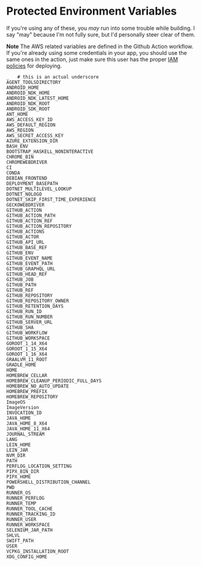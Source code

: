 # Protected Environment Variables

If you're using any of these, you _may_ run into some trouble while building.
I say "may" because I'm not fully sure, but I'd personally steer clear of them.

**Note**
The AWS related variables are defined in the Github Action workflow. If you're
already using some credentials in your app, you should use the same ones in the
action, just make sure this user has the proper [IAM policies](backend/IAM-policies) for deploying.

```
_   # this is an actual underscore
AGENT_TOOLSDIRECTORY
ANDROID_HOME
ANDROID_NDK_HOME
ANDROID_NDK_LATEST_HOME
ANDROID_NDK_ROOT
ANDROID_SDK_ROOT
ANT_HOME
AWS_ACCESS_KEY_ID
AWS_DEFAULT_REGION
AWS_REGION
AWS_SECRET_ACCESS_KEY
AZURE_EXTENSION_DIR
BASH_ENV
BOOTSTRAP_HASKELL_NONINTERACTIVE
CHROME_BIN
CHROMEWEBDRIVER
CI
CONDA
DEBIAN_FRONTEND
DEPLOYMENT_BASEPATH
DOTNET_MULTILEVEL_LOOKUP
DOTNET_NOLOGO
DOTNET_SKIP_FIRST_TIME_EXPERIENCE
GECKOWEBDRIVER
GITHUB_ACTION
GITHUB_ACTION_PATH
GITHUB_ACTION_REF
GITHUB_ACTION_REPOSITORY
GITHUB_ACTIONS
GITHUB_ACTOR
GITHUB_API_URL
GITHUB_BASE_REF
GITHUB_ENV
GITHUB_EVENT_NAME
GITHUB_EVENT_PATH
GITHUB_GRAPHQL_URL
GITHUB_HEAD_REF
GITHUB_JOB
GITHUB_PATH
GITHUB_REF
GITHUB_REPOSITORY
GITHUB_REPOSITORY_OWNER
GITHUB_RETENTION_DAYS
GITHUB_RUN_ID
GITHUB_RUN_NUMBER
GITHUB_SERVER_URL
GITHUB_SHA
GITHUB_WORKFLOW
GITHUB_WORKSPACE
GOROOT_1_14_X64
GOROOT_1_15_X64
GOROOT_1_16_X64
GRAALVM_11_ROOT
GRADLE_HOME
HOME
HOMEBREW_CELLAR
HOMEBREW_CLEANUP_PERIODIC_FULL_DAYS
HOMEBREW_NO_AUTO_UPDATE
HOMEBREW_PREFIX
HOMEBREW_REPOSITORY
ImageOS
ImageVersion
INVOCATION_ID
JAVA_HOME
JAVA_HOME_8_X64
JAVA_HOME_11_X64
JOURNAL_STREAM
LANG
LEIN_HOME
LEIN_JAR
NVM_DIR
PATH
PERFLOG_LOCATION_SETTING
PIPX_BIN_DIR
PIPX_HOME
POWERSHELL_DISTRIBUTION_CHANNEL
PWD
RUNNER_OS
RUNNER_PERFLOG
RUNNER_TEMP
RUNNER_TOOL_CACHE
RUNNER_TRACKING_ID
RUNNER_USER
RUNNER_WORKSPACE
SELENIUM_JAR_PATH
SHLVL
SWIFT_PATH
USER
VCPKG_INSTALLATION_ROOT
XDG_CONFIG_HOME
```

